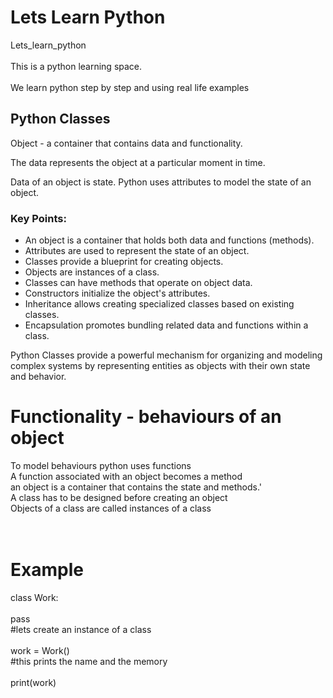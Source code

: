 # Lets Learn Python
Lets_learn_python<br>
<br>
This is  a python learning space.<br>
<br>
We learn python step by step and using real life examples

## Python Classes

Object - a container that contains data and functionality.

The data represents the object at a particular moment in time.

Data of an object is state. Python uses attributes to model the state of an object.

### Key Points:

- An object is a container that holds both data and functions (methods).
- Attributes are used to represent the state of an object.
- Classes provide a blueprint for creating objects.
- Objects are instances of a class.
- Classes can have methods that operate on object data.
- Constructors initialize the object's attributes.
- Inheritance allows creating specialized classes based on existing classes.
- Encapsulation promotes bundling related data and functions within a class.

Python Classes provide a powerful mechanism for organizing and modeling complex systems by representing entities as objects with their own state and behavior.





# Functionality - behaviours of an object<br>
To model behaviours  python uses functions<br>
A function associated with an object becomes a method<br>
an object is a container that contains the state and methods.'<br>
A class has to be designed before creating an object<br>
Objects of a class are called instances of a class<br><br><br>

#  Example
class Work:<br><br>
    pass<br>
#lets create an instance of a class<br><br>
work = Work()<br>
#this prints the name and the memory<br>
<br>
print(work)<br><br>

